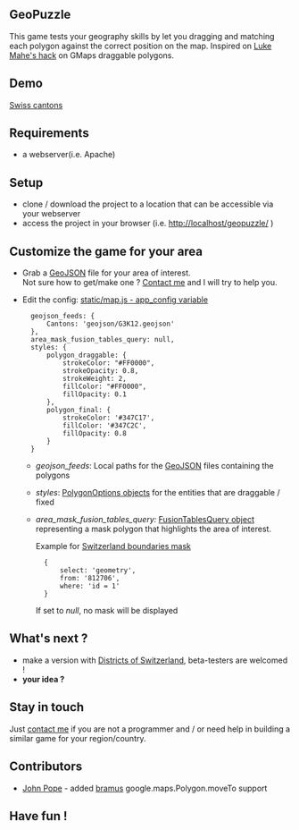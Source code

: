 ## GeoPuzzle
This game tests your geography skills by let you dragging and matching each polygon against the correct position on the map. Inspired on [Luke Mahe's hack](http://www.morethanamap.com/demos/visualization/puzzle) on GMaps draggable polygons. 

## Demo
[Swiss cantons](http://maps.vasile.ch/geopuzzle/)

## Requirements

* a webserver(i.e. Apache)

## Setup

* clone / download the project to a location that can be accessible via your webserver
* access the project in your browser (i.e. [http://localhost/geopuzzle/](http://localhost/geopuzzle/) )

## Customize the game for your area

- Grab a [GeoJSON](http://geojson.org/geojson-spec.html) file for your area of interest. 	
	Not sure how to get/make one ? [Contact me](https://docs.google.com/forms/d/1ZWCqfF8OvRBlMPHMc5FbL6T3zYhQ-p18B8IIwMt1sRs/) and I will try to help you.

- Edit the config: [static/map.js - app_config variable](https://github.com/vasile/geopuzzle/blob/master/static//map.js)

	    geojson_feeds: {
	        Cantons: 'geojson/G3K12.geojson'
	    },
	    area_mask_fusion_tables_query: null,
	    styles: {
	        polygon_draggable: {
	            strokeColor: "#FF0000",
	            strokeOpacity: 0.8,
	            strokeWeight: 2,
	            fillColor: "#FF0000",
	            fillOpacity: 0.1
	        },
	        polygon_final: {
	            strokeColor: '#347C17',
	            fillColor: '#347C2C',
	            fillOpacity: 0.8
	        }
	    }

	* *geojson_feeds*: Local paths for the [GeoJSON](http://geojson.org/geojson-spec.html) files containing the polygons
	* *styles*: [PolygonOptions objects](https://developers.google.com/maps/documentation/javascript/reference#PolygonOptions) for the entities that are draggable / fixed
	* *area_mask_fusion_tables_query:* [FusionTablesQuery object](https://developers.google.com/maps/documentation/javascript/reference#FusionTablesQuery) representing a mask polygon that highlights the area of interest. 
			
		Example for [Switzerland boundaries mask](https://www.google.com/fusiontables/DataSource?docid=1tDHsjdz7uhhAmWlmmwjR1P2Huf2LKMMiICPVdw)
	
			{
	    		select: 'geometry',
	    		from: '812706',
	    		where: 'id = 1'
			}
			
		If set to *null*, no mask will be displayed

## What's next ?

* make a version with [Districts of Switzerland](http://en.wikipedia.org/wiki/Districts_of_Switzerland), beta-testers are welcomed !
* **your idea ?**

## Stay in touch

Just [contact me](https://docs.google.com/forms/d/1ZWCqfF8OvRBlMPHMc5FbL6T3zYhQ-p18B8IIwMt1sRs/) if you are not a programmer and / or need help in building a similar game for your region/country.

## Contributors

* [John Pope](https://github.com/llamapope) - added [bramus](https://github.com/bramus/google-maps-polygon-moveto) google.maps.Polygon.moveTo support

## Have fun !